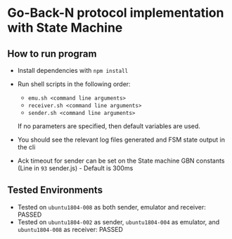 # Go-Back-N protocol implementation with State Machine

## How to run program
- Install dependencies with `npm install`
- Run shell scripts in the following order:
  - `emu.sh <command line arguments>` 
  - `receiver.sh <command line arguments>`
  - `sender.sh <command line arguments>`

  If no parameters are specified, then default variables are used.
- You should see the relevant log files generated and FSM state output in the cli
- Ack timeout for sender can be set on the State machine GBN constants (Line in `93` sender.js) - Default is 300ms

## Tested Environments
-  Tested on `ubuntu1804-008` as both sender, emulator and receiver: PASSED
-  Tested on `ubuntu1804-002` as sender, `ubuntu1804-004` as emulator, and `ubuntu1804-008` as receiver: PASSED
